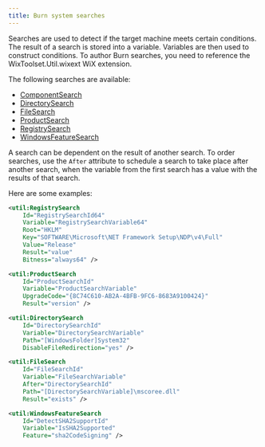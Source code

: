 ```yaml
---
title: Burn system searches
---
```


Searches are used to detect if the target machine meets certain conditions. The result of a search is stored into a variable. Variables are then used to construct conditions. To author Burn searches, you need to reference the WixToolset.Util.wixext WiX extension.

The following searches are available:

- [ComponentSearch](../../../schema/util/componentsearch/)
- [DirectorySearch](../../../schema/util/directorysearch/)
- [FileSearch](../../../schema/util/filesearch/)
- [ProductSearch](../../../schema/util/productsearch/)
- [RegistrySearch](../../../schema/util/registrysearch/)
- [WindowsFeatureSearch](../../../schema/util/windowsfeaturesearch/)

A search can be dependent on the result of another search. To order searches, use the `After` attribute to schedule a search to take place after another search, when the variable from the first search has a value with the results of that search.

Here are some examples:

```xml
<util:RegistrySearch
    Id="RegistrySearchId64"
    Variable="RegistrySearchVariable64"
    Root="HKLM"
    Key="SOFTWARE\Microsoft\NET Framework Setup\NDP\v4\Full"
    Value="Release"
    Result="value"
    Bitness="always64" />

<util:ProductSearch
    Id="ProductSearchId"
    Variable="ProductSearchVariable"
    UpgradeCode="{8C74C610-AB2A-4BFB-9FC6-8683A9100424}"
    Result="version" />

<util:DirectorySearch
    Id="DirectorySearchId"
    Variable="DirectorySearchVariable"
    Path="[WindowsFolder]System32"
    DisableFileRedirection="yes" />

<util:FileSearch
    Id="FileSearchId"
    Variable="FileSearchVariable"
    After="DirectorySearchId"
    Path="[DirectorySearchVariable]\mscoree.dll"
    Result="exists" />

<util:WindowsFeatureSearch
    Id="DetectSHA2SupportId"
    Variable="IsSHA2Supported"
    Feature="sha2CodeSigning" />
```

